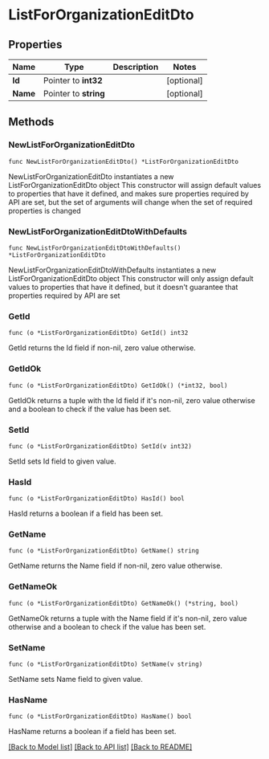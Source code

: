 # ListForOrganizationEditDto

## Properties

Name | Type | Description | Notes
------------ | ------------- | ------------- | -------------
**Id** | Pointer to **int32** |  | [optional] 
**Name** | Pointer to **string** |  | [optional] 

## Methods

### NewListForOrganizationEditDto

`func NewListForOrganizationEditDto() *ListForOrganizationEditDto`

NewListForOrganizationEditDto instantiates a new ListForOrganizationEditDto object
This constructor will assign default values to properties that have it defined,
and makes sure properties required by API are set, but the set of arguments
will change when the set of required properties is changed

### NewListForOrganizationEditDtoWithDefaults

`func NewListForOrganizationEditDtoWithDefaults() *ListForOrganizationEditDto`

NewListForOrganizationEditDtoWithDefaults instantiates a new ListForOrganizationEditDto object
This constructor will only assign default values to properties that have it defined,
but it doesn't guarantee that properties required by API are set

### GetId

`func (o *ListForOrganizationEditDto) GetId() int32`

GetId returns the Id field if non-nil, zero value otherwise.

### GetIdOk

`func (o *ListForOrganizationEditDto) GetIdOk() (*int32, bool)`

GetIdOk returns a tuple with the Id field if it's non-nil, zero value otherwise
and a boolean to check if the value has been set.

### SetId

`func (o *ListForOrganizationEditDto) SetId(v int32)`

SetId sets Id field to given value.

### HasId

`func (o *ListForOrganizationEditDto) HasId() bool`

HasId returns a boolean if a field has been set.

### GetName

`func (o *ListForOrganizationEditDto) GetName() string`

GetName returns the Name field if non-nil, zero value otherwise.

### GetNameOk

`func (o *ListForOrganizationEditDto) GetNameOk() (*string, bool)`

GetNameOk returns a tuple with the Name field if it's non-nil, zero value otherwise
and a boolean to check if the value has been set.

### SetName

`func (o *ListForOrganizationEditDto) SetName(v string)`

SetName sets Name field to given value.

### HasName

`func (o *ListForOrganizationEditDto) HasName() bool`

HasName returns a boolean if a field has been set.


[[Back to Model list]](../README.md#documentation-for-models) [[Back to API list]](../README.md#documentation-for-api-endpoints) [[Back to README]](../README.md)


